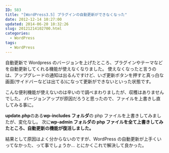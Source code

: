 ```yaml
---
ID: 583
title: "[WordPress3.5] プラグインの自動更新ができなくなった"
date: 2012-12-14 10:27:00
updated: 2014-06-20 10:32:26
slug: 20121214102700.html
categories:
  - WordPress
tags:
  - WordPress
---
```


自動更新で Wordpress のバージョンを上げたところ、プラグインやテーマなどを自動更新してくれる機能が使えなくなりました。
使えなくなったと言うのは、アップグレードの通知は出るんですけど、いざ更新ボタンを押すと真っ白な画面(サイドバーなどは出てる)になって更新ができないといった状態です。

こんな便利機能が使えないのは辛いので調べまわりましたが、収穫はありませんでした。
バージョンアップが原因だろうと思ったので、ファイルを上書きし直してみる事に。

<!--more-->

<b>update.php</b>のある<b>wp-includes フォルダ</b>の php ファイルを上書きしてみましたが、変化なし。
次に<span class="text-success"><b>wp-admin フォルダの php ファイルを全て上書きしてみたところ、自動更新の機能が復活しました。</b></span>

結果として原因はよく分からないのですが、WordPress の自動更新が上手くいってなかった、って事でしょうか…
とにかくこれで解決して良かった。
